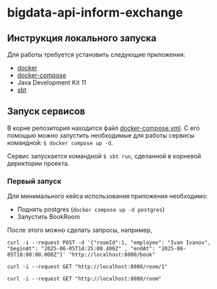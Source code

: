 # bigdata-api-inform-exchange

## Инструкция локального запуска

Для работы требуется установить следующие приложения:

- [docker](https://docs.docker.com/install/)
- [docker-compose](https://docs.docker.com/compose/install/)
- Java Development Kit 11
- [sbt](https://www.scala-sbt.org/download.html)

## Запуск сервисов

В корне репозитория находится файл [docker-compose.yml](./docker-compose.yml).
С его помощью можно запустить необходимые для работы сервисы командной: ``$ docker compose up -d``.

Сервис запускается командной ``$ sbt run``, сделанной в корневой дериктории проекта.

### Первый запуск

Для минимального кейса использования приложения необходимо:

- Поднять postgres (``docker compose up -d postgres``)
- Запустить BookRoom

После этого можно сделать запросы, например,

```
curl -i --request POST -d '{"roomId":1, "employee": "Ivan Ivanov", "beginAt": "2025-06-05T14:25:00.400Z" , "endAt": "2025-06-05T18:00:00.000Z"}' "http://localhost:8080/book"
```

```
curl -i --request GET "http://localhost:8080/room/1"
```

```
curl -i --request GET "http://localhost:8080/room"
```
